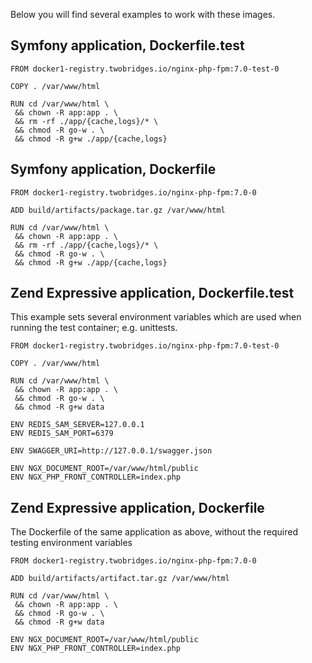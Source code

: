 Below you will find several examples to work with these images.

## Symfony application, Dockerfile.test
```
FROM docker1-registry.twobridges.io/nginx-php-fpm:7.0-test-0

COPY . /var/www/html

RUN cd /var/www/html \
 && chown -R app:app . \
 && rm -rf ./app/{cache,logs}/* \
 && chmod -R go-w . \
 && chmod -R g+w ./app/{cache,logs}
```

## Symfony application, Dockerfile
```
FROM docker1-registry.twobridges.io/nginx-php-fpm:7.0-0

ADD build/artifacts/package.tar.gz /var/www/html

RUN cd /var/www/html \
 && chown -R app:app . \
 && rm -rf ./app/{cache,logs}/* \
 && chmod -R go-w . \
 && chmod -R g+w ./app/{cache,logs}
```

## Zend Expressive application, Dockerfile.test
This example sets several environment variables which are used when running the test container; e.g. unittests.
```
FROM docker1-registry.twobridges.io/nginx-php-fpm:7.0-test-0

COPY . /var/www/html

RUN cd /var/www/html \
 && chown -R app:app . \
 && chmod -R go-w . \
 && chmod -R g+w data

ENV REDIS_SAM_SERVER=127.0.0.1
ENV REDIS_SAM_PORT=6379

ENV SWAGGER_URI=http://127.0.0.1/swagger.json

ENV NGX_DOCUMENT_ROOT=/var/www/html/public
ENV NGX_PHP_FRONT_CONTROLLER=index.php
```

## Zend Expressive application, Dockerfile
The Dockerfile of the same application as above, without the required testing environment variables
```
FROM docker1-registry.twobridges.io/nginx-php-fpm:7.0-0

ADD build/artifacts/artifact.tar.gz /var/www/html

RUN cd /var/www/html \
 && chown -R app:app . \
 && chmod -R go-w . \
 && chmod -R g+w data

ENV NGX_DOCUMENT_ROOT=/var/www/html/public
ENV NGX_PHP_FRONT_CONTROLLER=index.php
```

